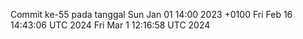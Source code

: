 Commit ke-55 pada tanggal Sun Jan 01 14:00 2023 +0100
Fri Feb 16 14:43:06 UTC 2024
Fri Mar  1 12:16:58 UTC 2024
